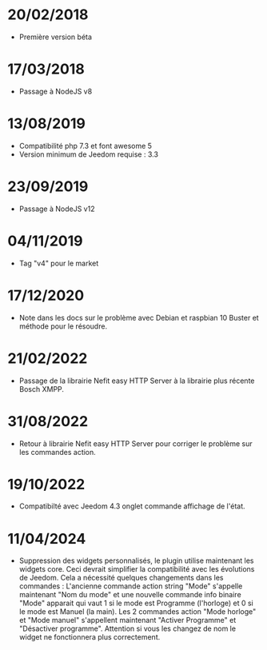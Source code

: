 # 20/02/2018

- Première version béta

# 17/03/2018

- Passage à NodeJS v8

# 13/08/2019

- Compatibilité php 7.3 et font awesome 5
- Version minimum de Jeedom requise : 3.3

# 23/09/2019

- Passage à NodeJS v12

# 04/11/2019

- Tag "v4" pour le market

# 17/12/2020

- Note dans les docs sur le problème avec Debian  et raspbian 10 Buster et méthode pour le résoudre.

# 21/02/2022

- Passage de la librairie Nefit easy HTTP Server à la librairie plus récente Bosch XMPP.

# 31/08/2022

- Retour à librairie Nefit easy HTTP Server pour corriger le problème sur les commandes action.

# 19/10/2022

- Compatibilté avec Jeedom 4.3 onglet commande affichage de l'état.

# 11/04/2024

- Suppression des widgets personnalisés, le plugin utilise maintenant les widgets core.
Ceci devrait simplifier la compatibilité avec les évolutions de Jeedom.
Cela a nécessité quelques changements dans les commandes :
L'ancienne commande action string "Mode" s'appelle maintenant "Nom du mode" et une nouvelle commande info binaire "Mode" apparait qui vaut 1 si le mode est Programme (l'horloge) et 0 si le mode est Manuel (la main).
Les 2 commandes action "Mode horloge" et "Mode manuel" s'appellent maintenant "Activer Programme" et "Désactiver programme". Attention si vous les changez de nom le widget ne fonctionnera plus correctement.

